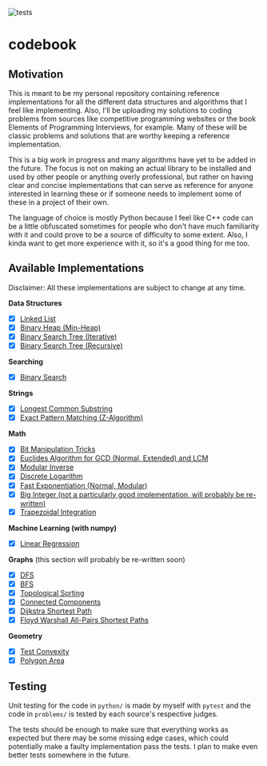 ![tests](https://github.com/viagostini/codebook/workflows/tests/badge.svg)

# codebook

## Motivation
This is meant to be my personal repository containing reference implementations
for all the different data structures and algorithms that I feel like implementing.
Also, I'll be uploading my solutions to coding problems from sources like 
competitive programming websites or the book Elements of Programming Interviews,
for example. Many of these will be classic problems and solutions that are
worthy keeping a reference implementation. 

This is a big work in progress and many algorithms have yet to be added in the
future. The focus is not on making an actual library to be installed and used by
other people or anything overly professional, but rather on having clear and
concise implementations that can serve as reference for anyone interested in
learning these or if someone needs to implement some of these in a project of
their own.

The language of choice is mostly Python because I feel like C++ code can be
a little obfuscated sometimes for people who don't have much familiarity with
it and could prove to be a source of difficulty to some extent. Also, I kinda
want to get more experience with it, so it's a good thing for me too.

## Available Implementations

Disclaimer: All these implementations are subject to change at any time.

**Data Structures**
- [x] [Linked List](python/data_structures/linked_list.py)
- [x] [Binary Heap (Min-Heap)](python/data_structures/min_heap.py)
- [x] [Binary Search Tree (Iterative)](python/data_structures/bst.py)
- [x] [Binary Search Tree (Recursive)](python/data_structures/bst_recursive.py)

**Searching**
- [x] [Binary Search](python/searching/binary_search.py)

**Strings**
- [x] [Longest Common Substring](python/strings/lcs.py)
- [x] [Exact Pattern Matching (Z-Algorithm)](python/strings/z_algorithm.py) 

**Math**
- [x] [Bit Manipulation Tricks](python/bit_manipulation/bit_manipulation.py) 
- [x] [Euclides Algorithm for GCD (Normal, Extended) and LCM](python/number_theory/euclides.py)
- [x] [Modular Inverse](python/number_theory/mod_inverse.py)
- [x] [Discrete Logarithm](python/number_theory/discrete_logarithm.py)
- [x] [Fast Exponentiation (Normal, Modular)](python/number_theory/fast_power.py)
- [x] [Big Integer (not a particularly good implementation, will probably be re-written)](python/data_structures/big_integer.py)
- [x] [Trapezoidal Integration](python/numeric/trapezoid_integration.py)

**Machine Learning (with numpy)**
- [x] [Linear Regression](python/machine_learning/linear_regression.py)

**Graphs** (this section will probably be re-written soon)
- [x] [DFS](python/graphs/dfs.py)
- [x] [BFS](python/graphs/bfs.py)
- [x] [Topological Sorting](python/graphs/topological_sort.py)
- [x] [Connected Components](python/graphs/connected_component.py)
- [x] [Dijkstra Shortest Path](python/graphs/dijkstra.py)
- [x] [Floyd Warshall All-Pairs Shortest Paths](python/graphs/floyd_warshall.py)

**Geometry**
- [x] [Test Convexity](python/geometry/polygon.py) 
- [x] [Polygon Area](python/geometry/polygon.py)

## Testing
Unit testing for the code in `python/` is made by myself with `pytest` and the
code in `problems/` is tested by each source's respective judges.

The tests should be enough to make sure that everything works as expected but
there may be some missing edge cases, which could potentially make a faulty
implementation pass the tests. I plan to make even better tests somewhere in the
future.